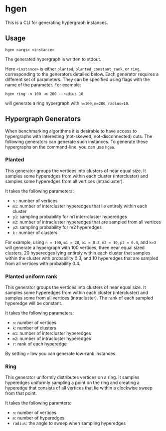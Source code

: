 # hgen

This is a CLI for generating hypergraph instances.

## Usage

```
hgen <args> <instance>
```

The generated hypergraph is written to stdout.

Here `<instance>` is either `planted`, `planted_constant_rank`, or `ring`, corresponding to the generators detailed below.
Each generator requires a different set of parameters. 
They can be specified using flags with the name of the parameter.
For example:

```
hgen ring -n 100 -m 200 --radius 10
```

will generate a ring hypergraph with `n=100`, `m=200`, `radius=10`.

## Hypergraph Generators

When benchmarking algorithms it is desirable to have access to hypergraphs with interesting (not-skewed, not-disconnected)
cuts.
The following generators can generate such instances.
To generate these hypergraphs on the command-line, you can use `hgen`.

### Planted

This generator groups the vertices into clusters of near equal size.
It samples some hyperedges from within each cluster (intercluster) and samples some hyperedges from all vertices (intracluster).

It takes the following parameters:
- `n` : number of vertices
- `m1`: number of intercluster hyperedges that lie entirely within each cluster
- `p1`: sampling probability for m1 inter-cluster hyperedges
- `m2`: number of intracluster hyperedges that are sampled from all vertices
- `p2`: sampling probability for m2 hyperedges
- `k` : number of clusters

For example, using `n = 100`, `m1 = 20`, `p1 = 0.3`, `m2 = 10`, `p2 = 0.4`, and `k=3` will generate a hypergraph with 100 vertices,
three near equal sized clusters, 20 hyperedges lying entirely within each cluster that samples within the
cluster with probability 0.3, and 10 hyperedges that are sampled from all vertices with probability 0.4.

### Planted uniform rank

This generator groups the vertices into clusters of near equal size.
It samples some hyperedges from within each cluster (intercluster) and samples some from all vertices (intracluster).
The rank of each sampled hyperedge will be constant.

It takes the following parameters:
- `n`: number of vertices
- `k`: number of clusters
- `m1`: number of intercluster hyperedges
- `m2`: number of intracluster hyperedges
- `r`: rank of each hyperedge

By setting `r` low you can generate low-rank instances.

### Ring

This generator uniformly distributes vertices on a ring.
It samples hyperedges uniformly sampling a point on the ring and creating a hyperedge that consists of all vertices that lie within a clockwise sweep from that point. 

It takes the following paramters:
- `n`: number of vertices
- `m`: number of hyperedges
- `radius`: the angle to sweep when sampling hyperedges


